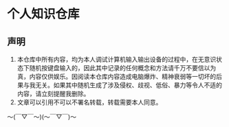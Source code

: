 # 个人知识仓库

## 声明

1. 本仓库中所有内容，均为本人调试计算机输入输出设备的过程中，在无意识状态下随机按键盘输入的，因此其中记录的任何概念和方法请千万不要信以为真，内容仅供娱乐。因阅读本仓库内容造成电脑爆炸、精神衰弱等一切坏的后果与我无关。如果其中随机生成了涉及侵权、歧视、低俗、暴力等令人不适的内容，请立刻提醒我删除。
2. 文章可以引用不可以不署名转载，转载需要本人同意。

～(￣▽￣～)(～￣▽￣)～
